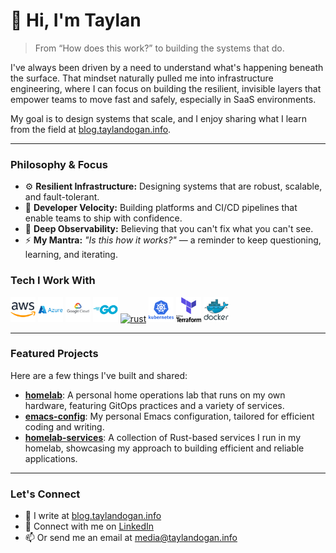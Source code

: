 # 👋 Hi, I'm Taylan

> From “How does this work?” to building the systems that do.

I've always been driven by a need to understand what's happening beneath the surface. That mindset naturally pulled me into infrastructure engineering, where I can focus on building the resilient, invisible layers that empower teams to move fast and safely, especially in SaaS environments.

My goal is to design systems that scale, and I enjoy sharing what I learn from the field at [blog.taylandogan.info](https://blog.taylandogan.info).

---

### Philosophy & Focus
* ⚙️ **Resilient Infrastructure:** Designing systems that are robust, scalable, and fault-tolerant.
* 🚀 **Developer Velocity:** Building platforms and CI/CD pipelines that enable teams to ship with confidence.
* 🔬 **Deep Observability:** Believing that you can't fix what you can't see.
* ⚡ **My Mantra:** *"Is this how it works?"* — a reminder to keep questioning, learning, and iterating.

### Tech I Work With
<p align="left">
  <a href="https://aws.amazon.com" target="_blank" rel="noreferrer"><img src="https://raw.githubusercontent.com/devicons/devicon/master/icons/amazonwebservices/amazonwebservices-original-wordmark.svg" alt="aws" width="40" height="40"/></a>
  <a href="https://www.microsoft.com/en-us/azure/" target="_blank" rel="noreferrer"><img src="https://raw.githubusercontent.com/devicons/devicon/master/icons/azure/azure-original-wordmark.svg" alt="azure" width="40" height="40"/></a>
  <a href="https://cloud.google.com" target="_blank" rel="noreferrer"><img src="https://raw.githubusercontent.com/devicons/devicon/master/icons/googlecloud/googlecloud-original-wordmark.svg" alt="gcp" width="40" height="40"/></a>
  <a href="https://go.dev" target="_blank" rel="noreferrer"><img src="https://raw.githubusercontent.com/devicons/devicon/master/icons/go/go-original-wordmark.svg" alt="go" width="40" height="40"/></a>
  <a href="https://www.rust-lang.org" target="_blank" rel="noreferrer"><img src="https://cdn.jsdelivr.net/gh/devicons/devicon@latest/icons/rust/rust-original.svg" alt="rust" width="40" height="40"/></a>
  <a href="https://kubernetes.io" target="_blank" rel="noreferrer"><img src="https://raw.githubusercontent.com/devicons/devicon/master/icons/kubernetes/kubernetes-plain-wordmark.svg" alt="kubernetes" width="40" height="40"/></a>
  <a href="https://www.terraform.io/" target="_blank" rel="noreferrer"><img src="https://raw.githubusercontent.com/devicons/devicon/master/icons/terraform/terraform-original-wordmark.svg" alt="terraform" width="40" height="40"/></a>
  <a href="https://www.docker.com/" target="_blank" rel="noreferrer"><img src="https://raw.githubusercontent.com/devicons/devicon/master/icons/docker/docker-original-wordmark.svg" alt="docker" width="40" height="40"/></a>
</p>

---

### Featured Projects
Here are a few things I've built and shared:

- [**homelab**](https://github.com/kondanta/homelab): A personal home operations lab that runs on my own hardware, featuring GitOps practices and a variety of services.
- [**emacs-config**](https://github.com/kondanta/emacs.d): My personal Emacs configuration, tailored for efficient coding and writing.
- [**homelab-services**](https://github.com/kondanta/internal-rust-services): A collection of Rust-based services I run in my homelab, showcasing my approach to building efficient and reliable applications.
---

### Let's Connect
- 📝 I write at [blog.taylandogan.info](https://blog.taylandogan.info)
- 💼 Connect with me on [LinkedIn](https://www.linkedin.com/in/taylandogan/)
- 📫 Or send me an email at [media@taylandogan.info](mailto:media@taylandogan.info)

